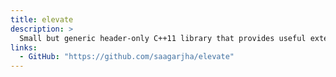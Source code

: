 ```yaml
---
title: elevate
description: >
  Small but generic header-only C++11 library that provides useful extensions to the C++ Standard Library, providing templated implementations of common constructs such as comparison operators, primality and parity checking, pretty printing, additional functional algorithms, and polyfills for newer API such as ranges and type traits.
links:
  - GitHub: "https://github.com/saagarjha/elevate"
---
```

